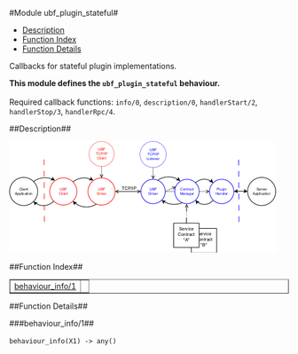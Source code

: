 

#Module ubf_plugin_stateful#
* [Description](#description)
* [Function Index](#index)
* [Function Details](#functions)


Callbacks for stateful plugin implementations.



__This module defines the `ubf_plugin_stateful` behaviour.__
<br></br>
 Required callback functions: `info/0`, `description/0`, `handlerStart/2`, `handlerStop/3`, `handlerRpc/4`.<a name="description"></a>

##Description##


![ubf-flow-01.png](ubf-flow-01.png)<a name="index"></a>

##Function Index##


<table width="100%" border="1" cellspacing="0" cellpadding="2" summary="function index"><tr><td valign="top"><a href="#behaviour_info-1">behaviour_info/1</a></td><td></td></tr></table>


<a name="functions"></a>

##Function Details##

<a name="behaviour_info-1"></a>

###behaviour_info/1##




`behaviour_info(X1) -> any()`

